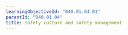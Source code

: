 ```yaml
---
learningObjectiveId: "040.01.04.01"
parentId: "040.01.04"
title: Safety culture and safety management
---
```

